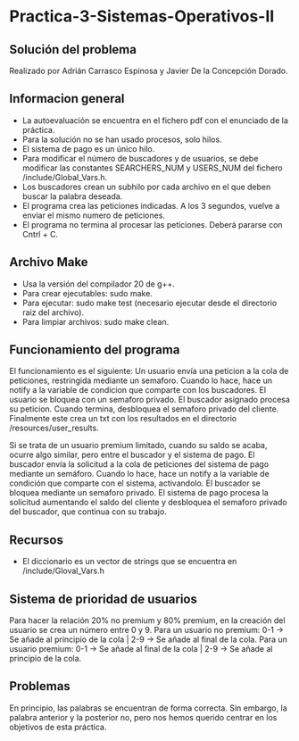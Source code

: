 # Practica-3-Sistemas-Operativos-II

## Solución del problema
Realizado por Adrián Carrasco Espinosa y Javier De la Concepción Dorado.

## Informacion general

- La autoevaluación se encuentra en el fichero pdf con el enunciado de la práctica.
- Para la solución no se han usado procesos, solo hilos. 
- El sistema de pago es un único hilo.
- Para modificar el número de buscadores y de usuarios, se debe modificar las constantes SEARCHERS_NUM y USERS_NUM del fichero /include/Global_Vars.h.
- Los buscadores crean un subhilo por cada archivo en el que deben buscar la palabra deseada.
- El programa crea las peticiones indicadas. A los 3 segundos, vuelve a enviar el mismo numero de peticiones.
- El programa no termina al procesar las peticiones. Deberá pararse con Cntrl + C.

## Archivo Make

- Usa la versión del compilador 20 de g++.
- Para crear ejecutables: sudo make.
- Para ejecutar: sudo make test (necesario ejecutar desde el directorio raiz del archivo).
- Para limpiar archivos: sudo make clean.

## Funcionamiento del programa

El funcionamiento es el siguiente: Un usuario envía una peticion a la cola de peticiones, restringida mediante un semaforo.
Cuando lo hace, hace un notify a la variable de condicion que comparte con los buscadores. El usuario se bloquea con un semaforo privado. El buscador asignado procesa su peticion. Cuando termina, desbloquea el semaforo privado del cliente. Finalmente este crea un txt con los resultados en el directorio /resources/user_results.


Si se trata de un usuario premium limitado, cuando su saldo se acaba, ocurre algo similar, pero entre el buscador y el sistema de pago. El buscador envía la solicitud a la cola de peticiones del sistema de pago mediante un semáforo. Cuando lo hace, hace un notify a la variable de condición que comparte con el sistema, activandolo. El buscador se bloquea mediante un semaforo privado. El sistema de pago procesa la solicitud aumentando el saldo del cliente y desbloquea el semaforo privado del buscador, que continua con su trabajo.

## Recursos

- El diccionario es un vector de strings que se encuentra en /include/Gloval_Vars.h

## Sistema de prioridad de usuarios 

Para hacer la relación 20% no premium y 80% premium, en la creación del usuario se crea un número entre 0 y 9.
Para un usuario no premium: 0-1 -> Se añade al principio de la cola | 2-9 -> Se añade al final de la cola.
Para un usuario premium: 0-1 -> Se añade al final de la cola | 2-9 -> Se añade al principio de la cola.

## Problemas

En principio, las palabras se encuentran de forma correcta. Sin embargo, la palabra anterior y la posterior no, pero nos hemos querido centrar en los objetivos de esta práctica.

